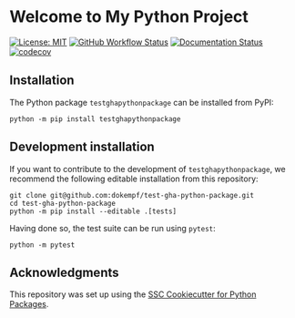 # Welcome to My Python Project

[![License: MIT](https://img.shields.io/badge/License-MIT-yellow.svg)](https://opensource.org/licenses/MIT)
[![GitHub Workflow Status](https://img.shields.io/github/actions/workflow/status/dokempf/test-gha-python-package/ci.yml?branch=main)](https://github.com/dokempf/test-gha-python-package/actions/workflows/ci.yml)
[![Documentation Status](https://readthedocs.org/projects/test-gha-python-package/badge/)](https://test-gha-python-package.readthedocs.io/)
[![codecov](https://codecov.io/gh/dokempf/test-gha-python-package/branch/main/graph/badge.svg)](https://codecov.io/gh/dokempf/test-gha-python-package)

## Installation

The Python package `testghapythonpackage` can be installed from PyPI:

```
python -m pip install testghapythonpackage
```

## Development installation

If you want to contribute to the development of `testghapythonpackage`, we recommend
the following editable installation from this repository:

```
git clone git@github.com:dokempf/test-gha-python-package.git
cd test-gha-python-package
python -m pip install --editable .[tests]
```

Having done so, the test suite can be run using `pytest`:

```
python -m pytest
```

## Acknowledgments

This repository was set up using the [SSC Cookiecutter for Python Packages](https://github.com/ssciwr/cookiecutter-python-package).
